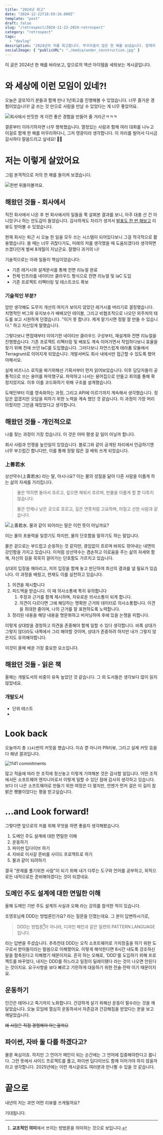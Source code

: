 ```yaml
---
title: "2024년 회고"
date: "2024-12-22T18:59:16.000Z"
template: "post"
draft: false
slug: "/retrospect/2024-12-22-2024-retrospect"
category: "retrospect"
tags:
  - "devlog"
description: "2024년의 저를 회고합니다. 부끄러움이 많은 한 해를 보냈습니다. 함께의 힘을 알게되었습니다. 그리고 다음 나아갈 길을 확인해 보았습니다."
socialImage: { "publicURL": "./media/under_construction.jpg" }
---
```


이 글은 2024년 한 해를 바라보고, 앞으로의 액션 아이템을 세워보는 게시글입니다.

# 와 세상에 이런 모임이 있네?!

오늘은 글또10기 분들과 함께 만나 1년회고를 진행해볼 수 있었습니다. 너무 즐거운 경험이었습니다! 글 쓰는 것 만으로 사람을 만날 수 있었다는 게 너무 좋았어요.

![회사에서 딴짓한 게 이런 좋은 경험을 만들어 줄 거라곤ㅋㅋㅋ](./media/01.png)

결론부터 이야기하자면 너무 행복했습니다. 열정있는 사람과 함께 여러 대화를 나누고 이걸로 함께 한 해를 마무리하다니, 그저 영광이라 생각합니다. 이 자리를 빌어서 다시금 감사하다 말씀드리고 싶네요! 🥰🥰

# 저는 이렇게 살았어요

그럼 본격적으로 저의 한 해를 돌이켜 보겠습니다.

![한번 뒤돌아볼까요.](https://images.unsplash.com/photo-1592903204858-e288251ad9cc?q=80&w=3266&auto=format&fit=crop&ixlib=rb-4.0.3&ixid=M3wxMjA3fDB8MHxwaG90by1wYWdlfHx8fGVufDB8fHx8fA%3D%3D)

## 해왔던 것들 - 회사에서

직전 회사에서 나온 후 현 회사에서의 일들을 쭉 살펴본 결과를 보니, 아주 대충 산 건 아니었구나 하는 안도감이 들었습니다. 감사하게도 자리가 생겨서 [발표도 한 번 해보고](https://pyweb.python.or.kr/talks/talk8/) 리뷰도 받아볼 수 있었습니다.

현재 회사는 퇴근 시 오늘 한 일을 모두 쓰는 시스템이 되어있다보니 그걸 적극적으로 활용했습니다. 쓸 때는 너무 귀찮다가도, 미래의 저를 생각했을 때 도움되겠다라 생각하면 쓰겠다던게 벌써 8개월이 지났군요. 잘했다 과거의 나!

기술적으로는 아래 일들이 핵심이었습니다:

- 기존 레거시와 설계문서를 통해 전면 리뉴얼 완료
- 전체 인프라를 네이티브 클라우드 형식으로 전면 리뉴얼 및 IaC 도입
- 기존 프로젝트 리팩터링 및 테스트코드 확보

### 기술적인 부분?

암만 생각해도 도무지 개선의 여지가 보이지 않았던 레거시를 버리기로 결정했습니다. 치명적인 버그와 유지보수가 배배꼬인 테이블, 그리고 비협조적으로 나오던 외주처의 태도를 보고 시원하게 던졌습니다. "이거 못 합니다. 제게 맡기시면 정말 잘 만들 수 있습니다." 하고 자신있게 말했습니다.

그렇다보니 면접때부터 이야기한 네이티브 클라우드 구성부터, 재설계와 전면 리뉴얼을 진행했습니다. 기존 프로젝트 리팩터링 및 배포도 계속 이어가면서 작업하다보니 효율을 찾기 위해 전에 쓰던 IaC를 도입했습니다. 그러다보니 자연스럽게 테라폼 모듈에서 Terragrunt로 이어지게 되었습니다. 개발서버도 회사 내에서만 접근할 수 있도록 했어야해서요.

실제 비즈니스 로직을 짜기위해선 기획서부터 먼저 읽어보았습니다. 이후 담당자들이 공통적으로 쓰는 용어를 파악했구요. 파악하고 나서는 용어집으로 만들고 회의를 통해 확정지었지요. 이후 이를 코드화하기 위해 구조를 설계했습니다.

도메인부터 이를 영속화하는 과정, 그리고 API에 이르기까지 계속해서 생각했습니다. 정답은 없겠지만 오답을 피하기 위한 노력을 계속 했던 것 같습니다. 이 과정이 가장 머리아팠지만 그만큼 재밌었다고 생각합니다.

## 해왔던 것들 - 개인적으로

나를 찾는 과정이 가장 컸습니다. 이 것은 아마 평생 갈 일이 아닐까 합니다.

회사 사람과 언쟁을 높인일이 있었습니다. 블로그와 같이 공개된 자리에서 언급하기엔 너무 부끄럽긴 합니다만, 이를 통해 정말 많은 걸 배워 쓰게 되었습니다.

### 上善若水

상선약수(上善若水) 라는 말, 아시나요? 이는 물의 성질을 닮아 다른 사람을 이롭게 하는 삶의 자세를 가리킵니다.  

> 물은 막히면 돌아서 흐르고, 깊으면 채워서 흐르며, 만물을 이롭게 할 뿐 다투지 않습니다.
>
> 물은 언제나 낮은 곳으로 흐르고, 깊은 연못처럼 고요하며, 어질고 선한 사람과 같습니다.

![上善若水. 물과 같이 되어라는 말은 이런 뜻이 아닐까요?](https://media4.giphy.com/media/O0AEyXviC1vtC/giphy.gif)

이는 물의 포용력을 일컫기도 하지만, 물의 단호함을 말하기도 하는 말입니다.

물은 겉으로는 부드럽고 순응하는 것 같지만, 끊임없이 흐르며 바위도 깎아내는 내면의 강인함을 가지고 있습니다. 이처럼 상선약수는 겸손하고 이로움을 주는 삶의 자세와 함께, 자신의 길을 묵묵히 걸어가는 단호함도 가르치고 있습니다.

상대의 입장을 헤아리고, 저의 입장을 함께 놓고 판단하여 최선의 결과를 낼 필요가 있습니다. 이 과정을 배웠고, 현재도 이를 실천하고 있습니다.

1. 의견을 제시합니다
2. 피드백을 받습니다. 이 때 의사소통에 특히 유의합니다
    1. 주장과 근거를 함께 제시하며, 자유로운 의사소통이 되게 합니다.
    2. 의견이 다르다면 그에 해당하는 명확한 근거와 데이터로 의사소통합니다. 이견을 최대한 줄이며, 나의 근거를 잘 표현하도록 노력합니다.
3. 정리된 내용을 해당 내용을 명문화하고 버저닝하여 후에 있을 논쟁을 피합니다.

이렇게 상대방을 경청하고 의견을 존중해야 함께 일할 수 있다 생각합니다. 비록 상대가 그렇지 않더라도 내쪽에서 그리 해야할 것이며, 상대가 존중하려 하지만 내가 그렇지 않은지도 유의해야합니다.

이것이 올해 배운 가장 중요한 요소입니다.

## 해왔던 것들 - 읽은 책

올해는 개발도서의 비중이 유독 높았던 것 같습니다. 그 외 도서들은 생각보다 많이 읽지 않았네요.

### 개발도서

- 단위 테스트
- 

# Look back

오늘까지 총 `1141`번의 커밋을 했습니다. 이슈 뿐 아니라 PR리뷰, 그리고 실제 커밋 등을 다 해낸 결과입니다.

![1141 commitments](./media/02.png)

많고 적음에 따라 한 조직에 정신놓고 이렇게 기여해본 것은 감사할 일입니다. 어떤 조직에서든 소프트웨어 엔지니어로서 이렇게 일할 수 있단 점에 감사히 생각하고 있습니다. 보다 더 나은 소프트웨어로 만들기 위한 여정은 더 멀지만, 언젠가 먼저 걸은 이 길이 참 밝은 횃불이었다는 평을 받고싶습니다.

# ...and Look forward!

그렇다면 앞으로의 저를 위해 무엇을 하면 좋을지 생각해봤습니다.

1. 도메인 주도 설계에 대한 면밀한 이해
2. 운동하기
3. 파이썬 딥다이브 하기
4. 자바로 이사갈 준비를 사이드 프로젝트로 하기
5. 물과 같이 되려하기

결국 "문제를 풀기위한 사람"이 되기 위해 내가 다루는 도구와 언어를 공부하고, 외적으로든 내적으로든 준비해야겠다는 것이 되겠네요.

## 도메인 주도 설계에 대한 면밀한 이해

올해 도메인 기반 주도 설계의 사실과 오해 라는 강의를 참석한 적이 있습니다.

조영호님께 DDD는 방법론인가요? 라는 질문을 던졌는데요. 그 분이 답변하시기로,

> DDD는 방법론[^1]이 아니라, 디자인 패턴과 같은 일련의 PATTERN LANGUAGE 입니다.

라는 답변을 주셨습니다. 추측컨대 DDD는 오직 소프트웨어로 가치창출을 하기 위한 도구로서 받아들이라는 말씀으로 이해했어요. 이렇게 해석한다면 8시간 내도록 강조하신 말을 함축된다고 이해했기 때문이지요. 흔히 하는 오해로, 'DDD'를 도입하기 위해 프로젝트를 바꾸었다, 내지는 DDD를 하느라고 일정이 딜레이됐다 라는 것이 나오면 안된다는 것이지요. 요구사항을 보다 빠르고 기민하게 대응하기 위한 전술∙전략 이기 때문이지요.

## 운동하기

인간은 태어나고 죽기까지 노화합니다. 건강하게 살기 위해선 운동이 필수라는 것을 깨달았습니다. 오늘 모임에 열심히 운동하셔서 자존감과 건강해짐을 받았다는 분을 보고 깨달았습니다.

~~왜 사람은 직접 경험해야 아는걸까요~~

## 파이썬, 자바 둘 다를 하겠다고?

물론 욕심이죠. 하지만 그 언어가 메인이 되는 순간에는 그 언어에 집중해야한다고 봅니다. 그런 뜻에서 사이드 프로젝트를 풀고, 파이썬 딥다이브도 함께 이어가야 하지 않을까 라고 생각합니다. 2025년에는 이런 게시글로도 여러분과 만나뵐 수 있을 것 같습니다.

# 끝으로

내년의 저는 과연 어떤 리뷰를 쓰게될까요?

기대됩니다.

[^1]: **교조적인 의미**에서 쓰이는 방법론을 의미하는 것으로 보입니다.
